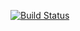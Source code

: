 [![Build Status](https://travis-ci.org/lubaninondo/issue-tracker.svg?branch=master)](https://travis-ci.org/lubaninondo/issue-tracker)

